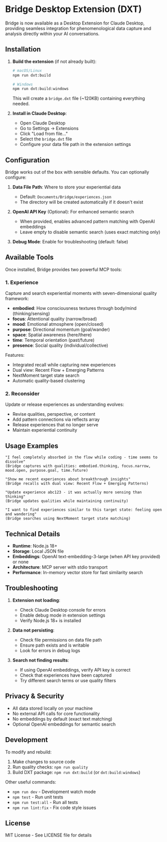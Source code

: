 # Bridge Desktop Extension (DXT)

Bridge is now available as a Desktop Extension for Claude Desktop, providing seamless integration for phenomenological
data capture and analysis directly within your AI conversations.

## Installation

1. **Build the extension** (if not already built):
   ```bash
   # macOS/Linux
   npm run dxt:build
   
   # Windows
   npm run dxt:build:windows
   ```
   
   This will create a `bridge.dxt` file (~120KB) containing everything needed.

2. **Install in Claude Desktop**:
   - Open Claude Desktop
   - Go to Settings → Extensions
   - Click "Load from file..."
   - Select the `bridge.dxt` file
   - Configure your data file path in the extension settings

## Configuration

Bridge works out of the box with sensible defaults. You can optionally configure:

1. **Data File Path**: Where to store your experiential data 
   - Default: `Documents/Bridge/experiences.json`
   - The directory will be created automatically if it doesn't exist

2. **OpenAI API Key** (Optional): For enhanced semantic search
   - When provided, enables advanced pattern matching with OpenAI embeddings
   - Leave empty to disable semantic search (uses exact matching only)

3. **Debug Mode**: Enable for troubleshooting (default: false)

## Available Tools

Once installed, Bridge provides two powerful MCP tools:

### 1. Experience
Capture and search experiential moments with seven-dimensional quality framework:
- **embodied**: How consciousness textures through body/mind (thinking/sensing)
- **focus**: Attentional quality (narrow/broad)
- **mood**: Emotional atmosphere (open/closed)  
- **purpose**: Directional momentum (goal/wander)
- **space**: Spatial awareness (here/there)
- **time**: Temporal orientation (past/future)
- **presence**: Social quality (individual/collective)

Features:
- Integrated recall while capturing new experiences
- Dual view: Recent Flow + Emerging Patterns
- NextMoment target state search
- Automatic quality-based clustering

### 2. Reconsider
Update or release experiences as understanding evolves:
- Revise qualities, perspective, or content
- Add pattern connections via reflects array
- Release experiences that no longer serve
- Maintain experiential continuity

## Usage Examples

```
"I feel completely absorbed in the flow while coding - time seems to dissolve"
(Bridge captures with qualities: embodied.thinking, focus.narrow, mood.open, purpose.goal, time.future)

"Show me recent experiences about breakthrough insights"
(Bridge recalls with dual view: Recent Flow + Emerging Patterns)

"Update experience abc123 - it was actually more sensing than thinking"
(Bridge updates qualities while maintaining continuity)

"I want to find experiences similar to this target state: feeling open and wandering"
(Bridge searches using NextMoment target state matching)
```

## Technical Details

- **Runtime**: Node.js 18+
- **Storage**: Local JSON file
- **Embeddings**: OpenAI text-embedding-3-large (when API key provided) or none
- **Architecture**: MCP server with stdio transport
- **Performance**: In-memory vector store for fast similarity search

## Troubleshooting

1. **Extension not loading**: 
   - Check Claude Desktop console for errors
   - Enable debug mode in extension settings
   - Verify Node.js 18+ is installed

2. **Data not persisting**:
   - Check file permissions on data file path
   - Ensure path exists and is writable
   - Look for errors in debug logs

3. **Search not finding results**:
   - If using OpenAI embeddings, verify API key is correct
   - Check that experiences have been captured
   - Try different search terms or use quality filters

## Privacy & Security

- All data stored locally on your machine
- No external API calls for core functionality
- No embeddings by default (exact text matching)
- Optional OpenAI embeddings for semantic search

## Development

To modify and rebuild:

1. Make changes to source code
2. Run quality checks: `npm run quality`
3. Build DXT package: `npm run dxt:build` (or `dxt:build:windows`)

Other useful commands:
- `npm run dev` - Development watch mode
- `npm test` - Run unit tests
- `npm run test:all` - Run all tests
- `npm run lint:fix` - Fix code style issues

## License

MIT License - See LICENSE file for details